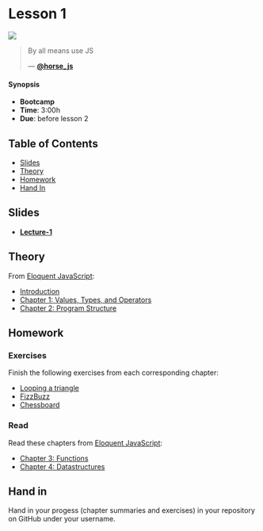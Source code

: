 # Lesson 1

![][cover]

> By all means use JS
>
>
> — [**@horse_js**][tweet]

#### Synopsis

*   **Bootcamp**
*   **Time**: 3:00h
*   **Due**: before lesson 2

## Table of Contents

* [Slides](#slides)
* [Theory](#theory)
* [Homework](#homework)
* [Hand In](#hand-in)

## Slides

* [**Lecture-1**][slides-lecture]

## Theory

From [Eloquent JavaScript](https://eloquentjavascript.net/):

* [Introduction](https://eloquentjavascript.net/00_intro.html)
* [Chapter 1: Values, Types, and Operators](https://eloquentjavascript.net/01_values.html)
* [Chapter 2: Program Structure](https://eloquentjavascript.net/02_program_structure.html)

## Homework

### Exercises

Finish the following exercises from each corresponding chapter:

* [Looping a triangle](https://eloquentjavascript.net/02_program_structure.html#i_umoXp9u0e7)
* [FizzBuzz](https://eloquentjavascript.net/02_program_structure.html#i_rebKE3gdjV)
* [Chessboard](https://eloquentjavascript.net/02_program_structure.html#i_swb9JBtSQQ)

### Read

Read these chapters from [Eloquent JavaScript](https://eloquentjavascript.net/):

* [Chapter 3: Functions](https://eloquentjavascript.net/03_functions.html)
* [Chapter 4: Datastructures](https://eloquentjavascript.net/04_data.html)


## Hand in

Hand in your progess (chapter summaries and exercises) in your repository on GitHub under your username.

[slides-lecture]: https://docs.google.com/presentation/d/1y8g6z_yshJPO4y6uIhFXL19J6ACjeU_oub1BIDsQZPw/edit?usp=sharing
[tweet]: https://twitter.com/horse_js/status/1083807000394371072
[cover]: https://eloquentjavascript.net/img/chapter_picture_00.jpg
